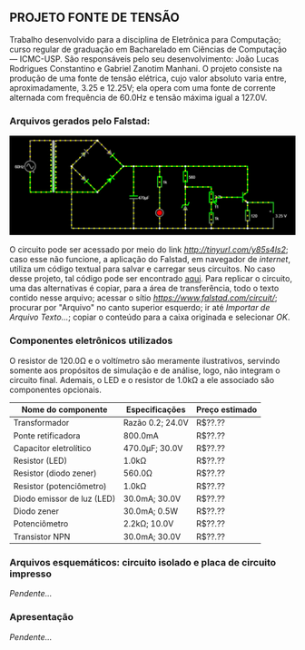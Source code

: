 ## PROJETO FONTE DE TENSÃO

Trabalho desenvolvido para a disciplina de Eletrônica para Computação; curso regular de graduação em Bacharelado em Ciências de Computação — ICMC-USP. São responsáveis pelo seu desenvolvimento: João Lucas Rodrigues Constantino e Gabriel Zanotim Manhani. O projeto consiste na produção de uma fonte de tensão elétrica, cujo valor absoluto varia entre, aproximadamente, 3.25 e 12.25V; ela opera com uma fonte de corrente alternada com frequência de 60.0Hz e tensão máxima igual a 127.0V.

### Arquivos gerados pelo Falstad:
![Diagrama](falstad-animation.gif)

O circuito pode ser acessado por meio do link *http://tinyurl.com/y85s4ls2*; caso esse não funcione, a aplicação do Falstad, em navegador de *internet*, utiliza um código textual para salvar e carregar seus circuitos. No caso desse projeto, tal código pode ser encontrado [aqui](falstad-code.txt). Para replicar o circuito, uma das alternativas é copiar, para a área de transferência, todo o texto contido nesse arquivo; acessar o sítio *https://www.falstad.com/circuit/*; procurar por "Arquivo" no canto superior esquerdo; ir até *Importar de Arquivo Texto...*; copiar o conteúdo para a caixa originada e selecionar *OK*.

### Componentes eletrônicos utilizados

O resistor de 120.0Ω e o voltímetro são meramente ilustrativos, servindo somente aos propósitos de simulação e de análise, logo, não integram o circuito final. Ademais, o LED e o resistor de 1.0kΩ a ele associado são componentes opcionais.


Nome do componente | Especificações | Preço estimado |
--- | --- | --- |
Transformador | Razão 0.2; 24.0V | R$??.?? |
Ponte retificadora | 800.0mA | R$??.?? |
Capacitor eletrolítico | 470.0µF; 30.0V | R$??.?? |
Resistor (LED) | 1.0kΩ | R$??.?? |
Resistor (diodo zener) | 560.0Ω | R$??.?? |
Resistor (potenciômetro) | 1.0kΩ | R$??.?? |
Diodo emissor de luz (LED) | 30.0mA; 30.0V | R$??.?? |
Diodo zener | 30.0mA; 0.5W | R$??.?? |
Potenciômetro | 2.2kΩ; 10.0V | R$??.?? |
Transistor NPN | 30.0mA; 30.0V | R$??.?? |

### Arquivos esquemáticos: circuito isolado e placa de circuito impresso

*Pendente...*

### Apresentação

*Pendente...*
